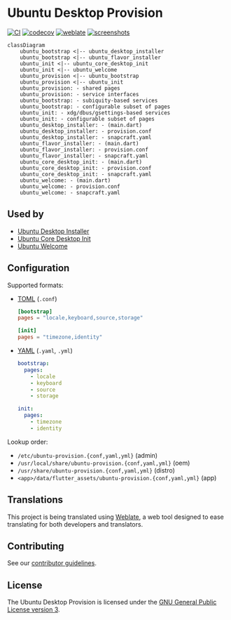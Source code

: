 # Ubuntu Desktop Provision

[![CI](https://github.com/canonical/ubuntu-desktop-provision/actions/workflows/ci.yml/badge.svg)](https://github.com/canonical/ubuntu-desktop-provision/actions/workflows/ci.yml)
[![codecov](https://codecov.io/gh/canonical/ubuntu-desktop-provision/branch/main/graph/badge.svg?token=JcedDc47dU)](https://codecov.io/gh/canonical/ubuntu-desktop-provision)
[![weblate](https://hosted.weblate.org/widget/ubuntu-desktop-installer/svg-badge.svg)](https://hosted.weblate.org/engage/ubuntu-desktop-installer/)
[![screenshots](https://img.shields.io/badge/screenshots-gray?logo=ubuntu)](https://github.com/canonical/ubuntu-desktop-provision-screenshots)

```mermaid
classDiagram
    ubuntu_bootstrap <|-- ubuntu_desktop_installer
    ubuntu_bootstrap <|-- ubuntu_flavor_installer
    ubuntu_init <|-- ubuntu_core_desktop_init
    ubuntu_init <|-- ubuntu_welcome
    ubuntu_provision <|-- ubuntu_bootstrap
    ubuntu_provision <|-- ubuntu_init
    ubuntu_provision: - shared pages
    ubuntu_provision: - service interfaces
    ubuntu_bootstrap: - subiquity-based services
    ubuntu_bootstrap: - configurable subset of pages
    ubuntu_init: - xdg/dbus/gsettings-based services
    ubuntu_init: - configurable subset of pages
    ubuntu_desktop_installer: - (main.dart)
    ubuntu_desktop_installer: - provision.conf
    ubuntu_desktop_installer: - snapcraft.yaml
    ubuntu_flavor_installer: - (main.dart)
    ubuntu_flavor_installer: - provision.conf
    ubuntu_flavor_installer: - snapcraft.yaml
    ubuntu_core_desktop_init: - (main.dart)
    ubuntu_core_desktop_init: - provision.conf
    ubuntu_core_desktop_init: - snapcraft.yaml
    ubuntu_welcome: - (main.dart)
    ubuntu_welcome: - provision.conf
    ubuntu_welcome: - snapcraft.yaml
```

## Used by

- [Ubuntu Desktop Installer](https://github.com/canonical/ubuntu-desktop-installer)
- [Ubuntu Core Desktop Init](https://github.com/canonical/ubuntu-core-desktop-init)
- [Ubuntu Welcome](https://github.com/canonical/ubuntu-welcome)

## Configuration

Supported formats:
- [TOML](https://toml.io/) (`.conf`)

    ```toml
    [bootstrap]
    pages = "locale,keyboard,source,storage"

    [init]
    pages = "timezone,identity"
    ```

- [YAML](https://yaml.org/) (`.yaml`, `.yml`)

    ```yaml
    bootstrap:
      pages:
        - locale
        - keyboard
        - source
        - storage

    init:
      pages:
        - timezone
        - identity
    ```

Lookup order:
- `/etc/ubuntu-provision.{conf,yaml,yml}` (admin)
- `/usr/local/share/ubuntu-provision.{conf,yaml,yml}` (oem)
- `/usr/share/ubuntu-provision.{conf,yaml,yml}` (distro)
- `<app>/data/flutter_assets/ubuntu-provision.{conf,yaml,yml}` (app)

## Translations

This project is being translated using [Weblate](https://hosted.weblate.org/engage/ubuntu-desktop-installer/), a web tool designed to ease translating for both developers and translators.

## Contributing

See our [contributor guidelines](CONTRIBUTING.md).

## License

The Ubuntu Desktop Provision is licensed under the [GNU General Public License version 3](LICENSE).
